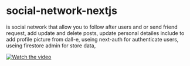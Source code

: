 # social-network-nextjs
is social network that allow you to follow after users and or send friend request,
add update and delete posts,
update personal detailes include to add profile picture from dall-e,
useing next-auth for authenticate users,
useing firestore admin for store data,

[![Watch the video](https://drive.google.com/uc?export=view&id=1ABgCiIG93ABm9wUa9uRnjG8e--ylV0mq)](https://drive.google.com/file/d/1ABgCiIG93ABm9wUa9uRnjG8e--ylV0mq/view?usp=sharing)
